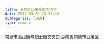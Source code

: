 ```yaml
---
title: 专门赶回来看樱花🌸🌸🤓🤓
date: 2017-03-03 23:55:48
mCategories: [说说]
type: moment
---
```


<div id="pics-20170303235548"></div>

<script src="/lib/moment/pics.js"></script>
<script>
var data = [
    {"link": "2017-03-03_000000.jpeg", "type": "shuoshuo"},
    {"link": "2017-03-03_000001.jpeg", "type": "shuoshuo"},
    {"link": "2017-03-03_000002.jpeg", "type": "shuoshuo"},
    {"link": "2017-03-03_000003.jpeg", "type": "shuoshuo"}
];
picsRender(data, "pics-20170303235548");
</script>

常德市高山街与烈士街交叉口
湖南省常德市武陵区 
